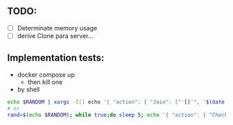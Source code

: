 
## TODO:
- [ ] Determinate memory usage
- [ ] derive Clone para server...

## Implementation tests:
- docker compose up
  - then kill one
- by shell
``` bash
echo $RANDOM | xargs -I[] echo '{ "action": { "Join": ["'[]'", '$(date +%s)'] } }' | socat - udp-datagram:192.168.1.255:65056,broadcast
# or
rand=$(echo $RANDOM); while true;do sleep 5; echo '{ "action": { "Check": ["'$rand'", {"memory": '1757', "tasks": 3}] } }' | socat - udp-datagram:192.168.1.255:65056,broadcast ;done
```
